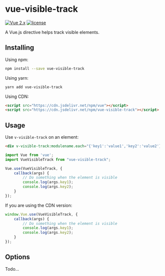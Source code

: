 # vue-visible-track

[![Vue 2.x](https://img.shields.io/badge/Vue-2.x-brightgreen.svg)](https://vuejs.org/v2/guide/)
[![license](https://img.shields.io/github/license/mashape/apistatus.svg)](https://github.com/wuxiaolinchn/vue-visible-track/blob/master/LICENSE)

A Vue.js directive helps track visible elements.

## Installing

Using npm:
```bash
npm install --save vue-visible-track
```

Using yarn:
```bash
yarn add vue-visible-track
```

Using CDN:
```html
<script src="https://cdn.jsdelivr.net/npm/vue"></script>
<script src="https://cdn.jsdelivr.net/npm/vue-visible-track"></script>
```

## Usage

Use `v-visible-track` on an element:
```html
<div v-visible-track:modulename.each="{'key1':'value1','key2':'value2'}"></div>
```

```js
import Vue from 'vue';
import VueVisibleTrack from "vue-visible-track";

Vue.use(VueVisibleTrack, {
    callback(args) {
        // Do something when the element is visible
        console.log(args.key1);
        console.log(args.key2);
    }
});
```

If you are using the CDN version:

```js
window.Vue.use(VueVisibleTrack, {
    callback(args) {
        // Do something when the element is visible
        console.log(args.key1);
        console.log(args.key2);
    }
});
```

## Options

Todo...
